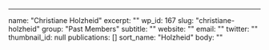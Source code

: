 ---
  name: "Christiane Holzheid"
  excerpt: ""
  wp_id: 167
  slug: "christiane-holzheid"
  group: "Past Members"
  subtitle: ""
  website: ""
  email: ""
  twitter: ""
  thumbnail_id: null
  publications: []
  sort_name: "Holzheid"
  body: ""
